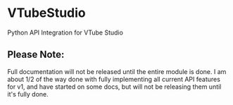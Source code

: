 # VTubeStudio
Python API Integration for VTube Studio

## Please Note:
Full documentation will not be released until the entire module is done. I am about 1/2 of the way done with fully implementing all current API features for v1, and have started on some docs, but will not be releasing them until it's fully done.
